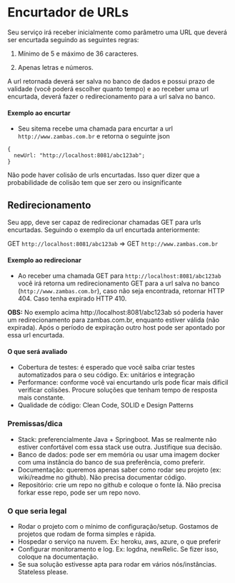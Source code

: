 Encurtador de URLs
===========================

Seu serviço irá receber inicialmente como parâmetro uma URL que deverá ser encurtada seguindo as seguintes regras:

1. Mínimo de 5 e máximo de 36 caracteres.

2. Apenas letras e números. 

A url retornada deverá ser salva no banco de dados e possui prazo de validade (você poderá escolher quanto tempo) e ao receber uma url encurtada, deverá fazer o redirecionamento para a url salva no banco.

#### Exemplo ao encurtar
- Seu sitema recebe uma chamada para encurtar a url `http://www.zambas.com.br` e retorna o seguinte json

``` 
{ 
  newUrl: "http://localhost:8081/abc123ab";
} 
```

Não pode haver colisão de urls encurtadas. Isso quer dizer que a probabilidade de colisão tem que ser zero ou insignificante

## Redirecionamento

Seu app, deve ser capaz de redirecionar chamadas GET para urls encurtadas. Seguindo o exemplo da url encurtada anteriormente:

GET  `http://localhost:8081/abc123ab` => GET `http://www.zambas.com.br`

#### Exemplo ao redirecionar
- Ao receber uma chamada GET para `http://localhost:8081/abc123ab` você irá retorna um redirecionamento GET para a url salva no banco (`http://www.zambas.com.br`), caso não seja encontrada, retornar HTTP 404. Caso tenha expirado HTTP 410.

**OBS:**
No exemplo acima http://localhost:8081/abc123ab só poderia haver um redirecionamento para zambas.com.br, enquanto estiver válida (não expirada). Após o período de expiração outro host pode ser apontado por essa url encurtada.

#### O que será avaliado
- Cobertura de testes: é esperado que você saiba criar testes automatizados para o seu código. Ex: unitários e integração
- Performance: conforme você vai encurtando urls pode ficar mais dificil verificar colisões. Procure soluções que tenham tempo de resposta mais constante.
- Qualidade de código: Clean Code, SOLID e Design Patterns

### Premissas/dica
- Stack: preferencialmente Java + Springboot. Mas se realmente não estiver confortável com essa stack use outra. Justifique sua decisão.
- Banco de dados: pode ser em memória ou usar uma imagem docker com uma instância do banco de sua preferência, como preferir. 
- Documentação: queremos apenas saber como rodar seu projeto (ex: wiki/readme no github). Não precisa documentar código.
- Repositório: crie um repo no github e coloque o fonte lá. Não precisa forkar esse repo, pode ser um repo novo.

### O que seria legal
- Rodar o projeto com o mínimo de configuração/setup. Gostamos de projetos que rodam de forma simples e rápida.
- Hospedar o serviço na nuvem. Ex: heroku, aws, azure, o que preferir
- Configurar monitoramento e log. Ex: logdna, newRelic. Se fizer isso, coloque na documentação.
- Se sua solução estivesse apta para rodar em vários nós/instâncias. Stateless please.
